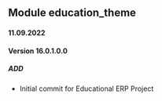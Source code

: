 ## Module education_theme

#### 11.09.2022
#### Version 16.0.1.0.0
##### ADD
- Initial commit for Educational ERP Project
